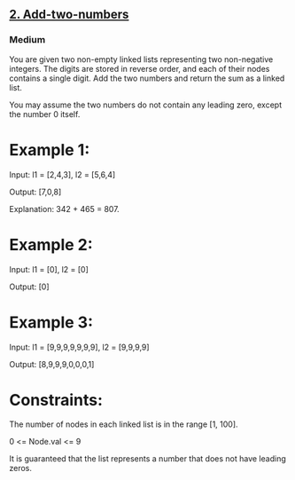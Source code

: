 [2. Add-two-numbers](https://leetcode.com/problems/add-two-numbers/)
---------------------------------------------------------------------------------------------------------------------------------------------

### Medium

You are given two non-empty linked lists representing two non-negative integers. The digits are stored in reverse order, and each of their nodes contains a single digit. Add the two numbers and return the sum as a linked list.

You may assume the two numbers do not contain any leading zero, except the number 0 itself.

# Example 1:

Input: l1 = [2,4,3], l2 = [5,6,4]

Output: [7,0,8]

Explanation: 342 + 465 = 807.

# Example 2:

Input: l1 = [0], l2 = [0]

Output: [0]

# Example 3:

Input: l1 = [9,9,9,9,9,9,9], l2 = [9,9,9,9]

Output: [8,9,9,9,0,0,0,1] 

# Constraints:

The number of nodes in each linked list is in the range [1, 100].

0 <= Node.val <= 9

It is guaranteed that the list represents a number that does not have leading zeros.
